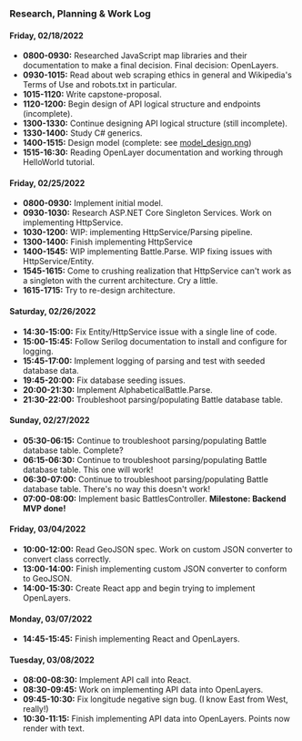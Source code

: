 <!-- Log to track hours for Epicodus Capstone requirements -->

### Research, Planning & Work Log
#### Friday, 02/18/2022

* **0800-0930:** Researched JavaScript map libraries and their documentation to make a final decision. Final decision: OpenLayers.
* **0930-1015:** Read about web scraping ethics in general and Wikipedia's Terms of Use and robots.txt in particular.
* **1015-1120:** Write capstone-proposal.
* **1120-1200:** Begin design of API logical structure and endpoints (incomplete).
* **1300-1330:** Continue designing API logical structure (still incomplete).
* **1330-1400:** Study C# generics.
* **1400-1515:** Design model (complete: see [model_design.png](./model_design.png))
* **1515-16:30:** Reading OpenLayer documentation and working through HelloWorld tutorial.

#### Friday, 02/25/2022

* **0800-0930:** Implement initial model.
* **0930-1030:** Research ASP.NET Core Singleton Services. Work on implementing HttpService.
* **1030-1200:** WIP: implementing HttpService/Parsing pipeline.
* **1300-1400:** Finish implementing HttpService
* **1400-1545:** WIP implementing Battle.Parse. WIP fixing issues with HttpService/Entity.
* **1545-1615:** Come to crushing realization that HttpService can't work as a singleton with the current architecture. Cry a little.
* **1615-1715:** Try to re-design architecture. 

#### Saturday, 02/26/2022

* **14:30-15:00:** Fix Entity/HttpService issue with a single line of code.
* **15:00-15:45:** Follow Serilog documentation to install and configure for logging.
* **15:45-17:00:** Implement logging of parsing and test with seeded database data.
* **19:45-20:00:** Fix database seeding issues.
* **20:00-21:30:** Implement AlphabeticalBattle.Parse.
* **21:30-22:00:** Troubleshoot parsing/populating Battle database table.

#### Sunday, 02/27/2022

* **05:30-06:15:** Continue to troubleshoot parsing/populating Battle database table. Complete?
* **06:15-06:30:** Continue to troubleshoot parsing/populating Battle database table. This one will work!
* **06:30-07:00:** Continue to troubleshoot parsing/populating Battle database table. There's no way this doesn't work!
* **07:00-08:00:** Implement basic BattlesController. **Milestone: Backend MVP done!**

#### Friday, 03/04/2022

* **10:00-12:00:** Read GeoJSON spec. Work on custom JSON converter to convert class correctly.
* **13:00-14:00:** Finish implementing custom JSON converter to conform to GeoJSON.
* **14:00-15:30:** Create React app and begin trying to implement OpenLayers.

#### Monday, 03/07/2022
* **14:45-15:45:** Finish implementing React and OpenLayers.

#### Tuesday, 03/08/2022
* **08:00-08:30:** Implement API call into React.
* **08:30-09:45:** Work on implementing API data into OpenLayers.
* **09:45-10:30:** Fix longitude negative sign bug. (I know East from West, really!) 
* **10:30-11:15:** Finish implementing API data into OpenLayers. Points now render with text.
